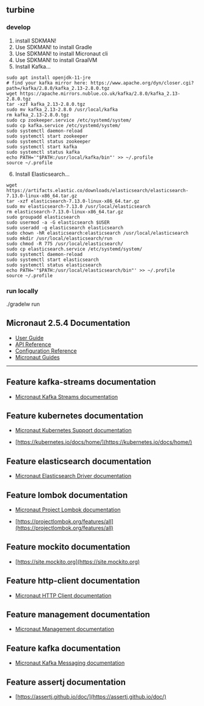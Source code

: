 ## turbine

### develop


1. install SDKMAN!
1. Use SDKMAN! to install Gradle
1. Use SDKMAN! to install Micronaut cli
1. Use SDKMAN! to install GraalVM
1. Install Kafka...
```shell
sudo apt install openjdk-11-jre
# find your kafka mirror here: https://www.apache.org/dyn/closer.cgi?path=/kafka/2.8.0/kafka_2.13-2.8.0.tgz
wget https://apache.mirrors.nublue.co.uk/kafka/2.8.0/kafka_2.13-2.8.0.tgz
tar -xzf kafka_2.13-2.8.0.tgz
sudo mv kafka_2.13-2.8.0 /usr/local/kafka
rm kafka_2.13-2.8.0.tgz
sudo cp zookeeper.service /etc/systemd/system/
sudo cp kafka.service /etc/systemd/system/
sudo systemctl daemon-reload
sudo systemctl start zookeeper
sudo systemctl status zookeeper
sudo systemctl start kafka
sudo systemctl status kafka
echo PATH='"$PATH:/usr/local/kafka/bin"' >> ~/.profile
source ~/.profile
```
6. Install Elasticsearch...
```shell
wget https://artifacts.elastic.co/downloads/elasticsearch/elasticsearch-7.13.0-linux-x86_64.tar.gz
tar -xzf elasticsearch-7.13.0-linux-x86_64.tar.gz
sudo mv elasticsearch-7.13.0 /usr/local/elasticsearch
rm elasticsearch-7.13.0-linux-x86_64.tar.gz
sudo groupadd elasticsearch
sudo usermod -a -G elasticsearch $USER
sudo useradd -g elasticsearch elasticsearch
sudo chown -hR elasticsearch:elasticsearch /usr/local/elasticsearch
sudo mkdir /usr/local/elasticsearch/run
sudo chmod -R 775 /usr/local/elasticsearch/
sudo cp elasticsearch.service /etc/systemd/system/
sudo systemctl daemon-reload
sudo systemctl start elasticsearch
sudo systemctl status elasticsearch
echo PATH='"$PATH:/usr/local/elasticsearch/bin"' >> ~/.profile
source ~/.profile
```

### run locally

./gradelw run


## Micronaut 2.5.4 Documentation

- [User Guide](https://docs.micronaut.io/2.5.4/guide/index.html)
- [API Reference](https://docs.micronaut.io/2.5.4/api/index.html)
- [Configuration Reference](https://docs.micronaut.io/2.5.4/guide/configurationreference.html)
- [Micronaut Guides](https://guides.micronaut.io/index.html)
---

## Feature kafka-streams documentation

- [Micronaut Kafka Streams documentation](https://micronaut-projects.github.io/micronaut-kafka/latest/guide/index.html#kafkaStream)

## Feature kubernetes documentation

- [Micronaut Kubernetes Support documentation](https://micronaut-projects.github.io/micronaut-kubernetes/latest/guide/index.html)

- [https://kubernetes.io/docs/home/](https://kubernetes.io/docs/home/)

## Feature elasticsearch documentation

- [Micronaut Elasticsearch Driver documentation](https://micronaut-projects.github.io/micronaut-elasticsearch/latest/guide/index.html)

## Feature lombok documentation

- [Micronaut Project Lombok documentation](https://docs.micronaut.io/latest/guide/index.html#lombok)

- [https://projectlombok.org/features/all](https://projectlombok.org/features/all)

## Feature mockito documentation

- [https://site.mockito.org](https://site.mockito.org)

## Feature http-client documentation

- [Micronaut HTTP Client documentation](https://docs.micronaut.io/latest/guide/index.html#httpClient)

## Feature management documentation

- [Micronaut Management documentation](https://docs.micronaut.io/latest/guide/index.html#management)

## Feature kafka documentation

- [Micronaut Kafka Messaging documentation](https://micronaut-projects.github.io/micronaut-kafka/latest/guide/index.html)

## Feature assertj documentation

- [https://assertj.github.io/doc/](https://assertj.github.io/doc/)

